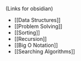 (Links for obsidian)
* [[Data Structures]]
* [[Problem Solving]]
* [[Sorting]]
* [[Recursion]]
* [[Big O Notation]]
* [[Searching Algorithms]]